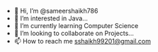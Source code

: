 - 👋 Hi, I’m @sameershaikh786
- 👀 I’m interested in Java...
- 🌱 I’m currently learning Computer Science
- 💞️ I’m looking to collaborate on Projects...
- 📫 How to reach me sshaikh99201@gmail.com

<!---
sameershaikh786/sameershaikh786 is a ✨ special ✨ repository because its `README.md` (this file) appears on your GitHub profile.
You can click the Preview link to take a look at your changes.
--->
